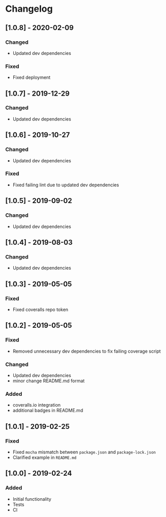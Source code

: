 # Changelog

## [1.0.8] - 2020-02-09

### Changed

- Updated dev dependencies

### Fixed

- Fixed deployment

## [1.0.7] - 2019-12-29

### Changed

- Updated dev dependencies

## [1.0.6] - 2019-10-27

### Changed

- Updated dev dependencies

### Fixed

- Fixed failing lint due to updated dev dependencies

## [1.0.5] - 2019-09-02

### Changed

- Updated dev dependencies

## [1.0.4] - 2019-08-03

### Changed

- Updated dev dependencies

## [1.0.3] - 2019-05-05

### Fixed

- Fixed coveralls repo token

## [1.0.2] - 2019-05-05

### Fixed

- Removed unnecessary dev dependencies to fix failing coverage script

### Changed

- Updated dev dependencies
- minor change README.md format

### Added

- coveralls.io integration
- additional badges in README.md

## [1.0.1] - 2019-02-25

### Fixed

- Fixed `mocha` mismatch between `package.json` and `package-lock.json`
- Clarified example in `README.md`

## [1.0.0] - 2019-02-24

### Added

- Initial functionality
- Tests
- CI
